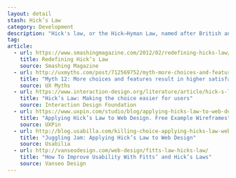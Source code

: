 ```yaml
---
layout: detail
stash: Hick’s Law
category: Development
description: "Hick's law, or the Hick–Hyman Law, named after British and American psychologists William Edmund Hick and Ray Hyman, describes the time it takes for a person to make a decision as a result of the possible choices he or she has: increasing the number of choices will increase the decision time logarithmically."
tag:
article:
  - url: https://www.smashingmagazine.com/2012/02/redefining-hicks-law/
    title: Redefining Hick’s Law
    source: Smashing Magazine
  - url: http://uxmyths.com/post/712569752/myth-more-choices-and-features-result-in-higher-satisfac
    title: "Myth 12: More choices and features result in higher satisfaction"
    source: UX Myths
  - url: https://www.interaction-design.org/literature/article/hick-s-law-making-the-choice-easier-for-users
    title: "Hick’s Law: Making the choice easier for users"
    source: Interaction Design Foundation
  - url: https://www.uxpin.com/studio/blog/applying-hicks-law-to-web-design-free-example-wireframes/
    title: "Applying Hick’s Law to Web Design. Free Example Wireframes"
    source: UXPin
  - url: http://blog.usabilla.com/killing-choice-applying-hicks-law-web-design/
    title: "Juggling Jam: Applying Hick’s Law to Web Design"
    source: Usabilia
  - url: http://vanseodesign.com/web-design/fitts-law-hicks-law/
    title: "How To Improve Usability With Fitts’ and Hick’s Laws"
    source: Vanseo Design
---
```

